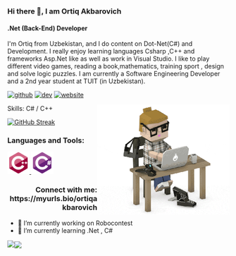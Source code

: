 ### Hi there 👋, I am Ortiq Akbarovich
#### .Net (Back-End) Developer
I'm Ortiq from Uzbekistan, and I do content on Dot-Net(C#) and Development. I really enjoy learning languages Csharp ,C++  and frameworks Asp.Net like as well as work in Visual Studio. I like to play different video games, reading a book,mathematics, training sport , design and solve logic puzzles. I am currently a Software Engineering Developer and a 2nd year student at TUIT (in Uzbekistan). 

[<img src='https://cdn.jsdelivr.net/npm/simple-icons@3.0.1/icons/github.svg' alt='github' height='40'>](https://github.com/https://github.com/TeamLider9141)  [<img src='https://cdn.jsdelivr.net/npm/simple-icons@3.0.1/icons/dev-dot-to.svg' alt='dev' height='40'>](https://dev.to/https://dev.to/teamlider9141)  [<img src='https://cdn.jsdelivr.net/npm/simple-icons@3.0.1/icons/icloud.svg' alt='website' height='40'>](https://myurls.bio/ortiqakbarovich)  
</p>
Skills: C# / C++ 
 <img src="https://github.com/TeamLider9141/TeamLider9141/blob/main/7SvE.gif" align="right"   height="250" width="300">

[![GitHub Streak](http://github-readme-streak-stats.herokuapp.com?user=TeamLider9141&date_format=M%20j%5B%2C%20Y%5D)](https://git.io/streak-stats)

 

<h3 align="left">Languages and Tools:</h3>

<p align="left"> <a href="https://www.w3schools.com/cpp/" target="_blank" rel="noreferrer"> <img src="https://raw.githubusercontent.com/devicons/devicon/master/icons/cplusplus/cplusplus-original.svg" alt="cplusplus" width="50" height="50"/> </a> <a href="https://www.w3schools.com/cs/" target="_blank" rel="noreferrer"> <img src="https://raw.githubusercontent.com/devicons/devicon/master/icons/csharp/csharp-original.svg" alt="csharp" width="50" height="50"/> </a> </p> <h3 align="right">Connect with me:  https://myurls.bio/ortiqakbarovich</h3>
<p align="right">
  
- 🔭 I’m currently working on Robocontest 
- 🌱 I’m currently learning  .Net ,  C# 
 
  
<a href="https://github.com/anuraghazra/github-readme-stats">
  <img align="left" src="https://github-readme-stats.vercel.app/api?username=TeamLider9141&count_private=true&show_icons=true&theme=radical" />
</a>
<a href="https://github.com/TeamLider9141?tab=repositories">
  <img align="center" src="https://github-readme-stats.vercel.app/api/top-langs/?username=TeamLider9141" />
</a>

